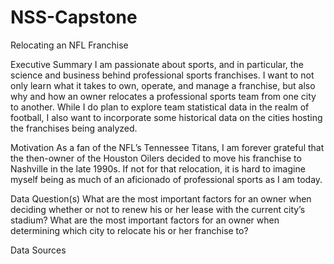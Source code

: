 # NSS-Capstone
Relocating an NFL Franchise

Executive Summary
I am passionate about sports, and in particular, the science and business behind professional sports franchises. I want to not only learn what it takes to own, operate, and manage a franchise, but also why and how an owner relocates a professional sports team from one city to another. While I do plan to explore team statistical data in the realm of football, I also want to incorporate some historical data on the cities hosting the franchises being analyzed.

Motivation
As a fan of the NFL’s Tennessee Titans, I am forever grateful that the then-owner of the Houston Oilers decided to move his franchise to Nashville in the late 1990s. If not for that relocation, it is hard to imagine myself being as much of an aficionado of professional sports as I am today.

Data Question(s)
What are the most important factors for an owner when deciding whether or not to renew his or her lease with the current city’s stadium?
What are the most important factors for an owner when determining which city to relocate his or her franchise to?

Data Sources
